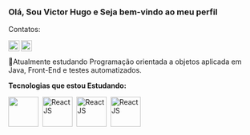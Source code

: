 ### Olá, Sou Victor Hugo e Seja bem-vindo ao meu perfil


Contatos:

<a href="https://www.linkedin.com/in/victor-hugo-alves-pereira-405146208/">
  <img align="left" alt="lk" width="22px" src="https://cdn.jsdelivr.net/npm/simple-icons@v3/icons/linkedin.svg"/> 
</a>
<a href="https://www.youtube.com/channel/UCUD5Pg-XVrqS1I7dXHjdRcg">
 <img align="left" alt="yt" width="22px" src="https://cdn.jsdelivr.net/npm/simple-icons@v3/icons/youtube.svg"/></a> 

<br><br>
📖Atualmente estudando Programação orientada a objetos aplicada em Java, Front-End e testes automatizados.
<br>

**Tecnologias que estou Estudando:**
<p align="left">
<img src="https://pngimage.net/wp-content/uploads/2019/05/html5-icon-png-white-.png" width="60 height="60">&nbsp;
<img src="https://w7.pngwing.com/pngs/1008/538/png-transparent-web-development-html-cascading-style-sheets-css3-world-wide-web-angle-web-design-logo.png" alt="ReactJS" width="60 height="60">&nbsp;
<img src="https://cdn-icons-png.flaticon.com/512/5968/5968292.png" alt="ReactJS" width="60 height="60">&nbsp;
  <img src="https://cdn-icons-png.flaticon.com/512/919/919854.png" alt="ReactJS" width="60 height="60">&nbsp;
  
  

